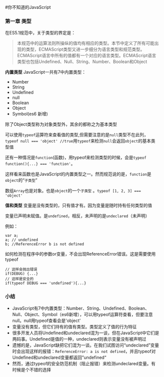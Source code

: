 #你不知道的JavaScript

### 第一章 类型

在ES5.1规范中，关于类型的界定是：
> 本规范中的运算法则所操纵的值均有相应的类型。本节中定义了所有可能出现的类型，ECMAScript类型又进一步细分为语言类型和规范类型。
> ECMAScript语言中所有的值都有一个对应的语言类型。ECMAScript语言类型也包括Undefined、Null、String、Number、Boolean和Object

**内置类型**
JavaScript一共有7中内置类型：
- Number
- String
- Undefined
- null
- Boolean
- Object
- Symbol(es6 新增)

除了Object类型称为对象类型外，其余的都称之为基本类型

可以使用`typeof`运算符来查看值的类型,但需要注意的是`null`类型不在此列，`typeof null === 'object' //true`用`typeof`来检测`null`会返回`object`的基本类型值

还有一种情况是`function`(函数)，用typeof来检测类型的时候，会是`typeof function(){...} === 'function'`。

这样看来函数也是JavaScript的内置类型之一。然而规范说的是，`function`是`object`的“`子类型`”

数组`Array`也是对象。也是`object`的一个`子类型` 。`typeof [1, 2, 3] === 'object'`


**值和类型**
变量是没有类型的，只有值才有。因为变量是随时持有任何类型的值

变量已声明未赋值。是`undefined`，相反，未声明的是`undeclared`（未声明）

例如：
```
var a;
a; // undefined
b; //ReferenceError b is not defined
```

如何检测在程序中的参数or变量，不会出现ReferenceError错误。这是需要使用typeof
```
// 这样会抛出错误
if(DEBUG) {...}
// 这样是安全的
if(typeof DEBUG === 'undefined'){...}
```

### 小结
- JavaScript有7中内置类型：Number、String、Undefined、Boolean、Null、Object、Symbol（es6新增），可以用typeof运算符查看，但要注意null。null用typeof查看会是'object'
- 变量没有类型，但它们持有的值有类型。类型定义了值的行为特征
- 很多开发人员将Undefined和undeclared混为一谈，但在JavaScript中它们是两码事。Undefined是值的一种，undeclared则表示变量没有被声明过
- 遗憾的是，JavaScript缺把它们混为一谈。在我们试图访问“undeclared”变量时会出现这样的报错：`ReferenceError: a is not defined`，并且typeof对Undefined和undeclared变量都返回”undefined“
- 然而，通过typeof的安全防范机制（阻止报错）来检测undeclared变量。有时候是个不错的选择
